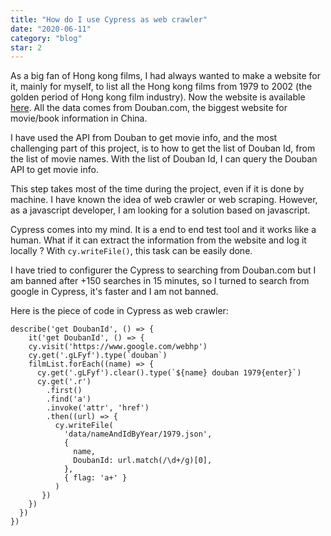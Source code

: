 ```yaml
---
title: "How do I use Cypress as web crawler"
date: "2020-06-11"
category: "blog"
star: 2
---
```


As a big fan of Hong kong films, I had always wanted to make a website for it, mainly for myself, to list all the Hong kong films from 1979 to 2002 (the golden period of Hong kong film industry). Now the website is available [here](https://hkfilm.netlify.app/). All the data comes from Douban.com, the biggest website for movie/book information in China.

I have used the API from Douban to get movie info, and the most challenging part of this project, is to how to get the list of Douban Id, from the list of movie names. With the list of Douban Id, I can query the Douban API to get movie info.

This step takes most of the time during the project, even if it is done by machine. I have known the idea of web crawler or web scraping. However, as a javascript developer, I am looking for a solution based on javascript.

Cypress comes into my mind. It is a end to end test tool and it works like a human. What if it can extract the information from the website and log it locally ? With `cy.writeFile()`, this task can be easily done.

I have tried to configurer the Cypress to searching from Douban.com but I am banned after +150 searches in 15 minutes, so I turned to search from google in Cypress, it's faster and I am not banned.

Here is the piece of code in Cypress as web crawler:

```
describe('get DoubanId', () => {
    it('get DoubanId', () => {
    cy.visit('https://www.google.com/webhp')
    cy.get('.gLFyf').type(`douban`)
    filmList.forEach((name) => {
      cy.get('.gLFyf').clear().type(`${name} douban 1979{enter}`)
      cy.get('.r')
        .first()
        .find('a')
        .invoke('attr', 'href')
        .then((url) => {
          cy.writeFile(
            'data/nameAndIdByYear/1979.json',
            {
              name,
              DoubanId: url.match(/\d+/g)[0],
            },
            { flag: 'a+' }
          )
       })
    })
  })
})
```
